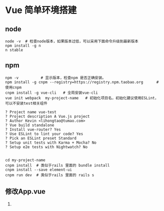 # Vue 简单环境搭建

## node

```shell
node -v  # 检查node版本，如果版本过低，可以采用下面命令升级到最新版本
npm install -g n
n stable
```
## npm
```shell
npm -v          # 显示版本，检查npm 是否正确安装。 
npm install -g cnpm --registry=https://registry.npm.taobao.org      # 使用cnpm 
cnpm install -g vue-cli   # 全局安装vue-cli
vue init webpack  my-project-name   # 初始化项目名，初始化建议使用ESLint，可以不安装test相关组件

? Project name vue-test
? Project description A Vue.js project
? Author Kevin <lihongtao@tumao.com>
? Vue build standalone
? Install vue-router? Yes
? Use ESLint to lint your code? Yes
? Pick an ESLint preset Standard
? Setup unit tests with Karma + Mocha? No
? Setup e2e tests with Nightwatch? No


cd my-project-name
cnpm install  # 类似于rails 里面的 bundle install
cnpm install --save element-ui
cnpm run dev  # 类似于rails 里面的 rails s
```
## 修改App.vue
1. <script> 中增加
	
```shell
import Vue from 'vue'
import ElementUI from 'element-ui'
import 'element-ui/lib/theme-default/index.css'
```
2. template 中参考element ui 文档编写代码

3. style 中参考element ui 文档编写代码

## 开发工具

- webstorm 
 
  下载： https://www.jetbrains.com/webstorm/  

	破解： http://www.cnblogs.com/tzdy/p/6472538.html